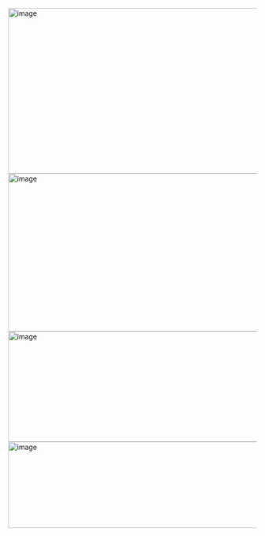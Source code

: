 <img width="1028" height="335" alt="image" src="https://github.com/user-attachments/assets/2eab4879-a5d8-4f3a-92b7-167019732cb5" />
<img width="1019" height="320" alt="image" src="https://github.com/user-attachments/assets/0ec20931-aa33-481e-a957-805eaab04214" />
<img width="693" height="224" alt="image" src="https://github.com/user-attachments/assets/34fa1b36-fa21-47e3-8667-ea704eb32bc1" />
<img width="696" height="175" alt="image" src="https://github.com/user-attachments/assets/3074777b-133b-4646-9882-2910f47d1b40" />


